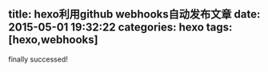 title: hexo利用github webhooks自动发布文章
date: 2015-05-01 19:32:22
categories: hexo
tags: [hexo,webhooks]
---
finally successed!
